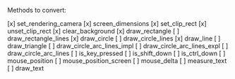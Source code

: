 Methods to convert:

[x] set_rendering_camera
[x] screen_dimensions
[x] set_clip_rect
[x] unset_clip_rect
[x] clear_background
[x] draw_rectangle
[ ] draw_rectangle_lines
[x] draw_circle
[ ] draw_circle_lines
[x] draw_line
[ ] draw_triangle
[ ] draw_circle_arc_lines_impl
[ ] draw_circle_arc_lines_expl
[ ] draw_circle_arc_lines
[ ] is_key_pressed
[ ] is_shift_down
[ ] is_ctrl_down
[ ] mouse_position
[ ] mouse_position_screen
[ ] mouse_delta
[ ] measure_text
[ ] draw_text
